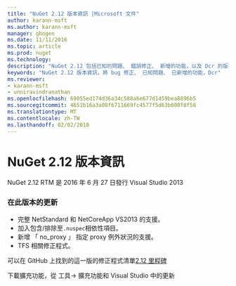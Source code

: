 ```yaml
---
title: "NuGet 2.12 版本資訊 |Microsoft 文件"
author: karann-msft
ms.author: karann-msft
manager: ghogen
ms.date: 11/11/2016
ms.topic: article
ms.prod: nuget
ms.technology: 
description: "NuGet 2.12 包括已知的問題、 錯誤修正、 新增的功能，以及 Dcr 的版本資訊。"
keywords: "NuGet 2.12 版本資訊，將 bug 修正、 已知問題、 已新增的功能，Dcr"
ms.reviewer:
- karann-msft
- unniravindranathan
ms.openlocfilehash: 69055ed174d36a34c588a6e677d1459bea8896b5
ms.sourcegitcommit: 4651b16a3a08f6711669fc4577f5d63b600f8f58
ms.translationtype: MT
ms.contentlocale: zh-TW
ms.lasthandoff: 02/02/2018
---
```

# <a name="nuget-212-release-notes"></a>NuGet 2.12 版本資訊

NuGet 2.12 RTM 是 2016 年 6 月 27 日發行 Visual Studio 2013

### <a name="updates-in-this-release"></a>在此版本的更新

* 完整 NetStandard 和 NetCoreApp VS2013 的支援。
* 加入包含/排除至`.nuspec`相依性項目。
* 新增 「 no_proxy 」 指定 proxy 例外狀況的支援。
* TFS 相關修正程式。

可以在 GitHub 上找到的這一版的修正程式清單[2.12 里程碑](https://github.com/NuGet/Home/issues?q=milestone%3A2.12+is%3Aclosed)

下載擴充功能，從 工具-> 擴充功能和 Visual Studio 中的更新
